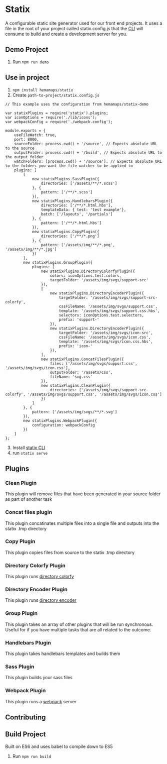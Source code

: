 # Statix
A configurable static site generator used for our front end projects. It uses
a file in the root of your project called statix.config.js that the [CLI](https://github.com/hemamaps/statix-cli) will consume
to build and create a development server for you.



## Demo Project
1. Run `npm run demo`

## Use in project
1. `npm install hemamaps/statix`
2. Create `path-to-project/statix.config.js`

```
// This example uses the configuration from hemamaps/statix-demo

var statixPlugins = require('statix').plugins;
var iconOptions = require('./lib/icons');
var webpackConfig = require('./webpack.config');

module.exports = {
    useFileWatch: true,
    port: 8000,
    sourceFolder: process.cwd() + '/source', // Expects absolute URL to the source
    outputFolder: process.cwd() + '/build', // Expects absolute URL to the output folder
    watchFolders: [process.cwd() + '/source'], // Expects absolute URL to the folders you want the file watcher to be applied to
    plugins: [
        [
            new statixPlugins.SassPlugin({
                directories: ['/assets/**/*.scss']
            }, {
                pattern: ['/**/*.scss']
            }),
            new statixPlugins.HandlebarsPlugin({
                directories: ['/**/*.html.hbs'],
                templateData: { test: 'test example'},
                batch: ['/layouts', '/partials']
            }, {
                pattern: ['/**/*.html.hbs']
            }),
            new statixPlugins.CopyPlugin({
                directories: ['/**/*.png']
            }, {
                pattern: ['/assets/img/**/*.png', '/assets/img/**/*.jpg']
            })
        ],
        new statixPlugins.GroupPlugin({
            plugins: [
                new statixPlugins.DirectoryColorfyPlugin({
                    colors: iconOptions.test.colors,
                    targetFolder: '/assets/img/svgs/support-src'
                }),
                [
                    new statixPlugins.DirectoryEncoderPlugin({
                        targetFolder: '/assets/img/svgs/support-src-colorfy',
                        cssFileName: '/assets/img/svgs/support.css',
                        template: '/assets/img/svgs/support.css.hbs',
                        selectors: iconOptions.test.selectors,
                        prefix: 'support-'
                    }),
                    new statixPlugins.DirectoryEncoderPlugin({
                        targetFolder: '/assets/img/svgs/icon-src',
                        cssFileName: '/assets/img/svgs/icon.css',
                        template: '/assets/img/svgs/icon.css.hbs',
                        prefix: 'icon-'
                    }),
                ],
                new statixPlugins.ConcatFilesPlugin({
                    files: ['/assets/img/svgs/support.css', '/assets/img/svgs/icon.css'],
                    outputFolder: '/assets/css',
                    fileName: 'svg.css'
                }),
                new statixPlugins.CleanPlugin({
                    directories: ['/assets/img/svgs/support-src-colorfy', '/assets/img/svgs/support.css', '/assets/img/svgs/icon.css']
                })
            ]
        }, {
            pattern: ['/assets/img/svgs/**/*.svg']
        }),
        new statixPlugins.WebpackPlugin({
            configuration: webpackConfig
        })
    ]
};
```

3. Install [statix CLI](https://github.com/hemamaps/statix-cli)
4. run `statix serve`

## Plugins

### Clean Plugin
This plugin will remove files that have been generated in your source folder as part of another task

### Concat files plugin
This plugin concatinates multiple files into a single file and outputs into the statix .tmp directory

### Copy Plugin
This plugin copies files from source to the statix .tmp directory

### Directory Colorfy Plugin
This plugin runs [directory colorfy](https://github.com/filamentgroup/directory-colorfy)

### Directory Encoder Plugin
This plugin runs [directory encoder](https://github.com/filamentgroup/directory-encoder)

### Group Plugin
This plugin takes an array of other plugins that will be run synchronous. Useful for if you have multiple tasks that are all related to the outcome.

### Handlebars Plugin
This plugin takes handlebars templates and builds them

### Sass Plugin
This plugin builds your sass files

### Webpack Plugin
This plugin runs a [webpack](https://github.com/webpack/webpack) server




## Contributing

## Build Project
Built on ES6 and uses babel
to compile down to ES5
1. Run `npm run build`